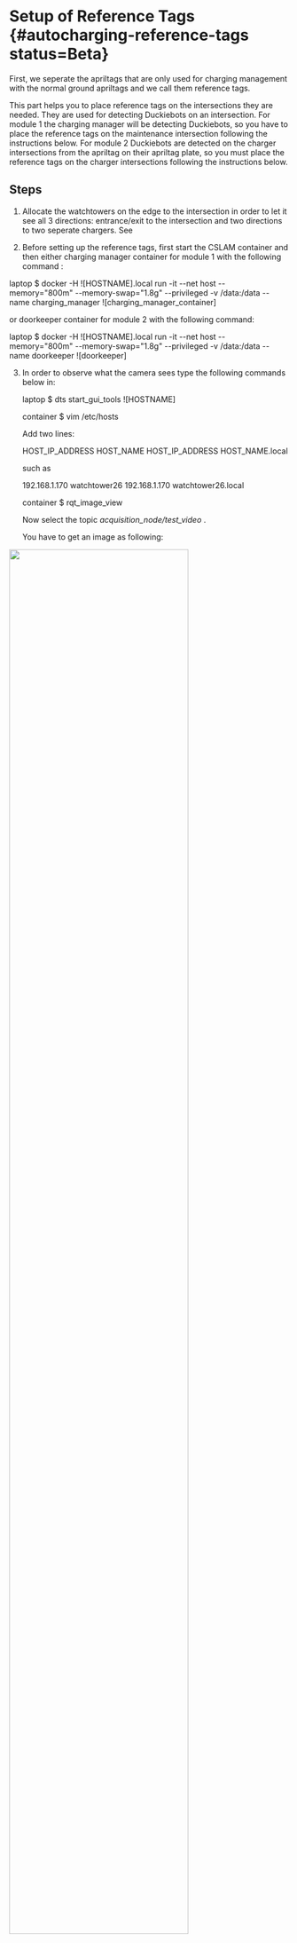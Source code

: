 # Setup of Reference Tags {#autocharging-reference-tags status=Beta}

First, we seperate the apriltags that are only used for charging management with the normal ground apriltags and we call them reference tags.

This part helps you to place reference tags on the intersections they are needed. They are used for detecting Duckiebots on an intersection. 
For module 1 the charging manager will be detecting Duckiebots, so you have to place the reference tags on the maintenance intersection following the instructions below. 
For module 2 Duckiebots are detected on the charger intersections from the apriltag on their apriltag plate, so you must place the reference tags on the charger intersections following the instructions below.

## Steps


1. Allocate the watchtowers on the edge to the intersection in order to let it see all 3 directions: entrance/exit to the intersection and two directions to two seperate chargers. See[]()

2. Before setting up the reference tags, first start the CSLAM container and then either charging manager container for module 1 with the following command :

laptop $  docker -H ![HOSTNAME].local run -it --net host --memory="800m" --memory-swap="1.8g" --privileged -v /data:/data --name charging_manager ![charging_manager_container]

or doorkeeper container for module 2 with the following command:  

laptop $  docker -H ![HOSTNAME].local run -it --net host --memory="800m" --memory-swap="1.8g" --privileged -v /data:/data --name doorkeeper ![doorkeeper]


3. In order to observe what the camera sees type the following commands below in: 

    laptop $ dts start_gui_tools ![HOSTNAME]
    
    container $ vim /etc/hosts 
    
    Add two lines: 
    
    HOST_IP_ADDRESS     HOST_NAME 
    HOST_IP_ADDRESS     HOST_NAME.local
    
    such as 
    
    192.168.1.170       watchtower26
    192.168.1.170       watchtower26.local
    


    
    container $ rqt_image_view 
    
    Now select the topic _acquisition_node/test_video_ .
    
    You have to get an image as following:

<div figure-id="fig:doorkeeper_intersection">
<img src="images/apriltags_def.png" style="width: 80%"/>
<figcaption>
View from doorkeeper on charger intersection
</figcaption>
</div>


4. In the picture above you can see that the lane on the right side is defined as direction 1 and on the lower left side as direction 2. Define which charger the direction leads. For example in our case direction 1 leads to charger 2 and direction 2 leads to charger 4. Then, choose apriltags under the scope of camera in order to assign them as reference tags, for example in this picture the reference tags are selected as following:  

    * entrance tag : 374
    * exit tag : 238 
    * direction 1 tag : 361
    * direction 2 tag : 347 

    Please note them down. It is recommended to choose apriltags on the ground as reference tags for the next step, but you are allowed to use traffic signs as reference tags, if necessary. 

5. Go into the container   

    laptop $ docker -H ![HOSTNAME].local exec -it ![CONTAINER_NAME] /bin/bash 
    
    and list all the parameters with 

    container $ rosparam list 

    
    Now you see a list of all parameters that are used in the device. You have to change 6 parameters according to your selections in step 4.
    For module 1:
    
    First, change direction parameters:

    container $ rosparam set ![HOSTNAME]/charging_manager_node/direction1 ![CHARGER_ID]  
    container $ rosparam set ![HOSTNAME]/charging_manager_node/direction2 ![CHARGER_ID]  

    Secondly, change the april tag parameters: 

    container $ rosparam set ![HOSTNAME/charging_manager_node/direction1_tag ![direction1_tag]  
    container $ rosparam set ![HOSTNAME/charging_manager_node/direction2_tag ![direction2_tag]  
    container $ rosparam set ![HOSTNAME/charging_manager_node/entrance ![entrance]  
    container $ rosparam set ![HOSTNAME/charging_manager_node/exit ![exit]  
    
    For module 2:
    
    First, change direction parameters:

    container $ rosparam set ![HOSTNAME]/doorkeeper_node/direction1 ![CHARGER_ID]  
    container $ rosparam set ![HOSTNAME]/doorkeeper_node/direction2 ![CHARGER_ID]  

    Secondly, change the april tag parameters: 

    container $ rosparam set ![HOSTNAME/doorkeeper_node/direction1_tag ![direction1_tag]  
    container $ rosparam set ![HOSTNAME/doorkeeper_node/direction2_tag ![direction2_tag]  
    container $ rosparam set ![HOSTNAME/doorkeeper_node/entrance ![entrance_tag]  
    container $ rosparam set ![HOSTNAME/doorkeeper_node/exit ![exit_tag]  

    In the logs you see the positions of reference tags are updated periodically. At the beginning all reference tag positions are initialized with 0.0. After you change the above mentioned parameters, you must see that the positions are updated with non-zero values. If that is the case, you accomplished this step. 
    
> You should see that it says apriltags changed 

> TODO: Show the logs
    

6. Now you have to place the reference tags such that they refer to a particular direction. In order to do that, take a duckiebot and place it to the entrance of the intersection.   
Now in the logs of charging manager(for module 1)/doorkeeper(for module 2) container you will see that the april tag id is added to a dictionary called MOVING AT(referring the moving apriltags). Its keys refer to the apriltag ids of the duckiebot which arrived to the intersection. For every apriltag id that is observed on the intersection, there is a dictionary. In it you have some attributes of a duckiebot apriltag:  
    * pose : Position of Duckiebot's apriltag on the image  
    * first_neighbor : First seen closest reference tag to Duckiebot's apriltag  
    * last_neighbor  : Last seen closest reference tag to Duckiebot's apriltag. This attribute will be updated upon receiving april tag positions from the acquisition node(see CSLAM).  
    * timestamp : The time the information above is saved 
    
> TODO: Show the moving AT updating  
    
After understanding what the logs mean, look at the last_neighbor argument on the logs. If it corresponds to the entrance reference tag and your duckiebot is located near the entrance reference tag, it means, the placement of entrance reference tag works. 
    
If it is not the case, replace the reference tag which is at the moment the closest neighbor apriltag (last_neighbor in terms of logs)  further from the intersection entrance along the lane it is located. In this example, you can see that the apriltag 361 is far from the intersection entrance and it is near to the charger exit.[](fig:doorkeeper_intersection)

7. Repeat the previous step for every reference tag 
8. Test and verify that reference tags' placement works. In order to do that, follow the instructions below:
    1. Start the _indefinite navigation demo_

    laptop $ dts duckiebot demo --demo_name indefinite_navigation --duckiebot_name DUCKIEBOT_NAME --package_name duckietown_demos

    2. Place the duckiebot just before the intersection, the direction it is on does not matter. 
    3. Start the autonomous mode  

        laptop $ dts duckiebot keyboard_control DUCKIEBOT_NAME  
        
        and press _A_ for switching the Duckiebot to the autonomous mode.
        
    4. Observe the logs of charging manager(for module 1) or doorkeeper (for module 2). You have to see the following: 
    
    >402 is on WAY 2 
    
    This means, Duckiebot with apriltag ID 402 entered the charger 2.
    
    
    You have to repeat this experiment for other directions and verify that our reference tag placement works. 
    



